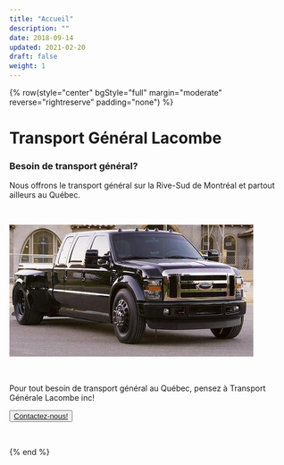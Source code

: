 ```yaml
---
title: "Accueil"
description: ""
date: 2018-09-14
updated: 2021-02-20
draft: false
weight: 1
---
```

<div class="container mx-auto">
<!-- section 1 (header) -->

{% row(style="center" bgStyle="full" margin="moderate" reverse="rightreserve" padding="none") %}

# Transport Général Lacombe
### Besoin de transport général?

Nous offrons le transport général sur la Rive-Sud de Montréal et partout ailleurs au Québec.

<br>

![image](./img/f450.png#mx-auto)

<br>

Pour tout besoin de transport général au Québec, pensez à Transport Générale Lacombe inc!

<button>[Contactez-nous!](/contact)</button>

<br>

</div>

{% end %}
